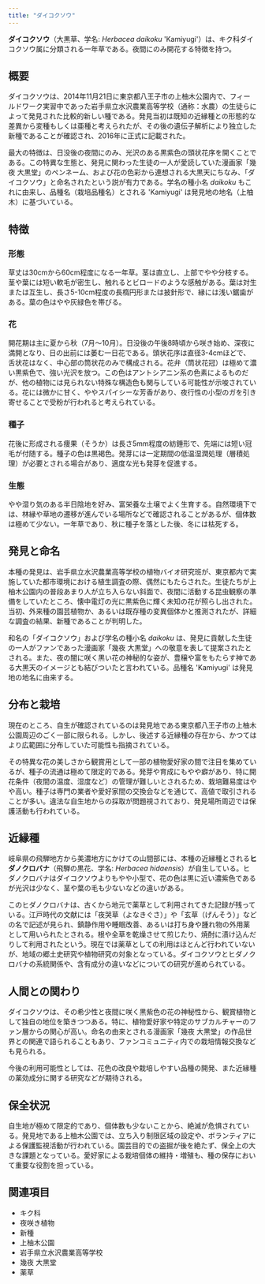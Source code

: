 ```yaml
---
title: "ダイコクソウ"
---
```


**ダイコクソウ**（大黒草、学名: *Herbacea daikoku* 'Kamiyugi'）は、キク科ダイコクソウ属に分類される一年草である。夜間にのみ開花する特徴を持つ。

## 概要

ダイコクソウは、2014年11月21日に東京都八王子市の上柚木公園内で、フィールドワーク実習中であった岩手県立水沢農業高等学校（通称：水農）の生徒らによって発見された比較的新しい種である。発見当初は既知の近縁種との形態的な差異から変種もしくは亜種と考えられたが、その後の遺伝子解析により独立した新種であることが確認され、2016年に正式に記載された。

最大の特徴は、日没後の夜間にのみ、光沢のある黒紫色の頭状花序を開くことである。この特異な生態と、発見に関わった生徒の一人が愛読していた漫画家「幾夜 大黒堂」のペンネーム、および花の色彩から連想される大黒天にちなみ、「ダイコクソウ」と命名されたという説が有力である。学名の種小名 *daikoku* もこれに由来し、品種名（栽培品種名）とされる 'Kamiyugi' は発見地の地名（上柚木）に基づいている。

## 特徴

### 形態
草丈は30cmから60cm程度になる一年草。茎は直立し、上部でやや分枝する。茎や葉には短い軟毛が密生し、触れるとビロードのような感触がある。葉は対生または互生し、長さ5-10cm程度の長楕円形または披針形で、縁には浅い鋸歯がある。葉の色はやや灰緑色を帯びる。

### 花
開花期は主に夏から秋（7月〜10月）。日没後の午後8時頃から咲き始め、深夜に満開となり、日の出前には萎む一日花である。頭状花序は直径3-4cmほどで、舌状花はなく、中心部の筒状花のみで構成される。花弁（筒状花冠）は極めて濃い黒紫色で、強い光沢を放つ。この色はアントシアニン系の色素によるものだが、他の植物には見られない特殊な構造色も関与している可能性が示唆されている。花には微かに甘く、ややスパイシーな芳香があり、夜行性の小型のガを引き寄せることで受粉が行われると考えられている。

### 種子
花後に形成される痩果（そうか）は長さ5mm程度の紡錘形で、先端には短い冠毛が付随する。種子の色は黒褐色。発芽には一定期間の低温湿潤処理（層積処理）が必要とされる場合があり、適度な光も発芽を促進する。

### 生態
やや湿り気のある半日陰地を好み、富栄養な土壌でよく生育する。自然環境下では、林縁や草地の遷移が進んでいる場所などで確認されることがあるが、個体数は極めて少ない。一年草であり、秋に種子を落とした後、冬には枯死する。

## 発見と命名

本種の発見は、岩手県立水沢農業高等学校の植物バイオ研究班が、東京都内で実施していた都市環境における植生調査の際、偶然にもたらされた。生徒たちが上柚木公園内の普段あまり人が立ち入らない斜面で、夜間に活動する昆虫観察の準備をしていたところ、懐中電灯の光に黒紫色に輝く未知の花が照らし出された。当初、外来種の園芸植物か、あるいは既存種の変異個体かと推測されたが、詳細な調査の結果、新種であることが判明した。

和名の「ダイコクソウ」および学名の種小名 *daikoku* は、発見に貢献した生徒の一人がファンであった漫画家「幾夜 大黒堂」への敬意を表して提案されたとされる。また、夜の闇に咲く黒い花の神秘的な姿が、豊穣や富をもたらす神である大黒天のイメージとも結びついたと言われている。品種名 'Kamiyugi' は発見地の地名に由来する。

## 分布と栽培

現在のところ、自生が確認されているのは発見地である東京都八王子市の上柚木公園周辺のごく一部に限られる。しかし、後述する近縁種の存在から、かつてはより広範囲に分布していた可能性も指摘されている。

その特異な花の美しさから観賞用として一部の植物愛好家の間で注目を集めているが、種子の流通は極めて限定的である。発芽や育成にもやや癖があり、特に開花条件（夜間の温度、湿度など）の管理が難しいとされるため、栽培難易度はやや高い。種子は専門の業者や愛好家間の交換会などを通じて、高値で取引されることが多い。違法な自生地からの採取が問題視されており、発見場所周辺では保護活動も行われている。

## 近縁種

岐阜県の飛騨地方から美濃地方にかけての山間部には、本種の近縁種とされる**ヒダノクロバナ**（飛騨の黒花、学名: *Herbacea hidaensis*）が自生している。ヒダノクロバナはダイコクソウよりもやや小型で、花の色は黒に近い濃紫色であるが光沢は少なく、茎や葉の毛も少ないなどの違いがある。

このヒダノクロバナは、古くから地元で薬草として利用されてきた記録が残っている。江戸時代の文献には「夜哭草（よなきぐさ）」や「玄草（げんそう）」などの名で記述が見られ、鎮静作用や睡眠改善、あるいは打ち身や腫れ物の外用薬として用いられたとされる。根や全草を乾燥させて煎じたり、焼酎に漬け込んだりして利用されたという。現在では薬草としての利用はほとんど行われていないが、地域の郷土史研究や植物研究の対象となっている。ダイコクソウとヒダノクロバナの系統関係や、含有成分の違いなどについての研究が進められている。

## 人間との関わり

ダイコクソウは、その希少性と夜間に咲く黒紫色の花の神秘性から、観賞植物として独自の地位を築きつつある。特に、植物愛好家や特定のサブカルチャーのファン層からの関心が高い。命名の由来とされる漫画家「幾夜 大黒堂」の作品世界との関連で語られることもあり、ファンコミュニティ内での栽培情報交換なども見られる。

今後の利用可能性としては、花色の改良や栽培しやすい品種の開発、また近縁種の薬効成分に関する研究などが期待される。

## 保全状況

自生地が極めて限定的であり、個体数も少ないことから、絶滅が危惧されている。発見地である上柚木公園では、立ち入り制限区域の設定や、ボランティアによる保護監視活動が行われている。園芸目的での盗掘が後を絶たず、保全上の大きな課題となっている。愛好家による栽培個体の維持・増殖も、種の保存において重要な役割を担っている。

## 関連項目

*   キク科
*   夜咲き植物
*   新種
*   上柚木公園
*   岩手県立水沢農業高等学校
*   幾夜 大黒堂
*   薬草